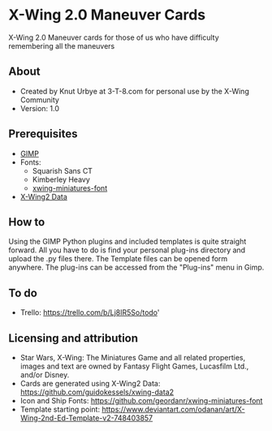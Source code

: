 # X-Wing 2.0 Maneuver Cards
X-Wing 2.0 Maneuver cards for those of us who have difficulty remembering all the maneuvers

## About
* Created by Knut Urbye at 3-T-8.com for personal use by the X-Wing Community
* Version: 1.0

## Prerequisites
* [GIMP](https://gimp.org/)
* Fonts:
  * Squarish Sans CT
  * Kimberley Heavy
  * [xwing-miniatures-font](https://github.com/geordanr/xwing-miniatures-font)
* [X-Wing2 Data](https://github.com/guidokessels/xwing-data2)

## How to
Using the GIMP Python plugins and included templates is quite straight forward. All you have to do is find your personal plug-ins directory and upload the .py files there. The Template files can be opened form anywhere. The plug-ins can be accessed from the "Plug-ins" menu in Gimp.

## To do
* Trello: https://trello.com/b/Lj8IR5So/todo'

## Licensing and attribution
* Star Wars, X-Wing: The Miniatures Game and all related properties, images and text are owned by Fantasy Flight Games, Lucasfilm Ltd., and/or Disney.
* Cards are generated using X-Wing2 Data: https://github.com/guidokessels/xwing-data2
* Icon and Ship Fonts: https://github.com/geordanr/xwing-miniatures-font
* Template starting point: https://www.deviantart.com/odanan/art/X-Wing-2nd-Ed-Template-v2-748403857
